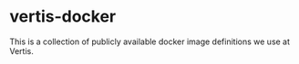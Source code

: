 # vertis-docker

This is a collection of publicly available docker image definitions
we use at Vertis.
